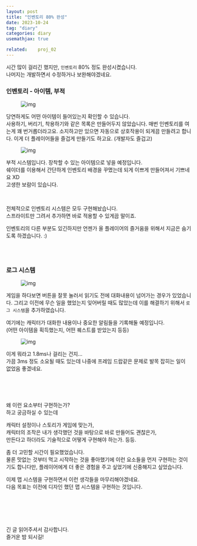 ```yaml
---
layout: post
title: "인벤토리 80% 완성"
date: 2023-10-24
tag: "diary"
categories: diary
usemathjax: true

related:    proj_02
---
```


시간 많이 걸리긴 했지만, `인벤토리` 80% 정도 완성시켰습니다.  
나머지는 개발하면서 수정하거나 보완해야겠네요.

<h3>인벤토리 - 아이템, 부적</h3>

<figure>
    <img class="title-image" src="{{ site.image_location }}/diary/proj2_diary/04/item.gif" alt="img">
</figure>

당연하게도 어떤 아이템이 들어있는지 확인할 수 있습니다.  
사용하기, 버리기, 착용하기와 같은 목록은 만들어두지 않았습니다. 
매번 인벤토리를 여는게 꽤 번거롭더라고요. 소지하고만 있으면 자동으로 상호작용이 되게끔 만들려고 합니다.
이게 더 플레이어들을 즐겁게 만들기도 하고요. (개발자도 즐겁고)

<figure>
    <img class="title-image" src="{{ site.image_location }}/diary/proj2_diary/04/charm.png" alt="img">
</figure>

부적 시스템입니다. 장착할 수 있는 아이템으로 넣을 예정입니다.  
쉐이더를 이용해서 간단하게 인벤토리 배경을 꾸몄는데 되게 이쁘게 만들어져서 기쁘네요 XD  
고생한 보람이 있습니다.

<br/>

전체적으로 인벤토리 시스템은 모두 구현해놨습니다.  
스프라이트만 그려서 추가하면 바로 적용할 수 있게끔 말이죠.  

인벤토리의 다른 부분도 있긴하지만 언젠가 올 플레이어의 즐거움을 위해서 지금은 숨기도록 하겠습니다. :)

<br/>
<br/>

<h3>로그 시스템</h3>

<figure>
    <img class="title-image" src="{{ site.image_location }}/diary/proj2_diary/04/log.gif" alt="img">
</figure>

게임을 하다보면 버튼을 잘못 눌러서 읽기도 전에 대화내용이 넘어가는 경우가 있었습니다. 
그리고 이전에 무슨 일을 했었는지 잊어버릴 때도 많았는데 이를 해결하기 위해서 `로그 시스템`을 추가하였습니다.

여기에는 캐릭터가 대화한 내용이나 중요한 알림들을 기록해둘 예정입니다.   
(어떤 아이템을 획득했는지, 어떤 퀘스트를 받았는지 등등)  

<figure>
    <img class="title-image" src="{{ site.image_location }}/diary/proj2_diary/04/debug.png" alt="img">
</figure>

이게 뭐라고 1.8ms나 걸리는 건지...  
가끔 3ms 정도 소요될 때도 있는데 나중에 프레임 드랍같은 문제로 발목 잡히는 일이 없었음 좋겠네요.

<br/>
<br/>
<br/>

왜 이런 요소부터 구현하는가?  
하고 궁금하실 수 있는데

캐릭터 설정이나 스토리가 게임에 맞는가,  
캐릭터의 조작은 내가 생각했던 것을 바탕으로 바로 만들어도 괜찮은가,  
만든다고 하더라도 기술적으로 어떻게 구현해야 하는가. 등등.

좀 더 고민할 시간이 필요했었습니다.  
물론 맛없는 것부터 먹고 시작하는 것을 좋아했기에 이런 요소들을 먼저 구현하는 것이기도 합니다만, 
플레이어에게 더 좋은 경험을 주고 싶었기에 신중해지고 싶었습니다.

이제 맵 시스템을 구현하면서 이런 생각들을 마무리해야겠네요.  
다음 목표는 이전에 디자인 했던 맵 시스템을 구현하는 것입니다.

<br/>
<br/>
<br/>
<br/>

긴 글 읽어주셔서 감사합니다.  
즐거운 밤 되시길!